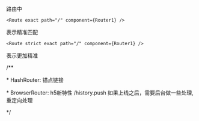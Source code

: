 路由中

```
<Route exact path="/" component={Router1} />
```

表示精准匹配

```
<Route strict exact path="/" component={Router1} />
```

表示更加精准

/**

 \* HashRouter: 锚点链接

 \* BrowserRouter: h5新特性 /history.push 如果上线之后，需要后台做一些处理,重定向处理

 */